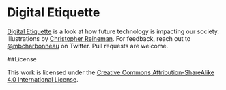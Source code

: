 # Digital Etiquette

[Digital Etiquette](http://etiquette.io) is a look at how future technology is impacting our society. Illustrations by [Christopher Reineman](http://twitter.com/feel_afraid). For feedback, reach out to [@mbcharbonneau](http://twitter.com/mbcharbonneau) on Twitter. Pull requests are welcome.

##License

This work is licensed under the [Creative Commons Attribution-ShareAlike 4.0 International License](http://creativecommons.org/licenses/by-sa/4.0/).